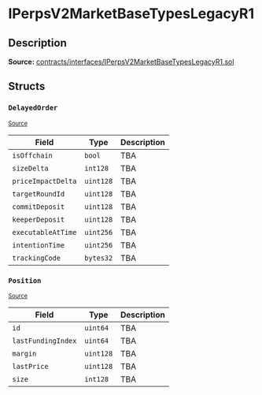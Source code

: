 # IPerpsV2MarketBaseTypesLegacyR1

## Description

**Source:** [contracts/interfaces/IPerpsV2MarketBaseTypesLegacyR1.sol](https://github.com/Synthetixio/synthetix/tree/v2.98.1/contracts/interfaces/IPerpsV2MarketBaseTypesLegacyR1.sol)

## Structs

### `DelayedOrder`

<sub>[Source](https://github.com/Synthetixio/synthetix/tree/v2.98.1/contracts/interfaces/IPerpsV2MarketBaseTypesLegacyR1.sol#L37)</sub>

| Field              | Type      | Description |
| ------------------ | --------- | ----------- |
| `isOffchain`       | `bool`    | TBA         |
| `sizeDelta`        | `int128`  | TBA         |
| `priceImpactDelta` | `uint128` | TBA         |
| `targetRoundId`    | `uint128` | TBA         |
| `commitDeposit`    | `uint128` | TBA         |
| `keeperDeposit`    | `uint128` | TBA         |
| `executableAtTime` | `uint256` | TBA         |
| `intentionTime`    | `uint256` | TBA         |
| `trackingCode`     | `bytes32` | TBA         |

### `Position`

<sub>[Source](https://github.com/Synthetixio/synthetix/tree/v2.98.1/contracts/interfaces/IPerpsV2MarketBaseTypesLegacyR1.sol#L28)</sub>

| Field              | Type      | Description |
| ------------------ | --------- | ----------- |
| `id`               | `uint64`  | TBA         |
| `lastFundingIndex` | `uint64`  | TBA         |
| `margin`           | `uint128` | TBA         |
| `lastPrice`        | `uint128` | TBA         |
| `size`             | `int128`  | TBA         |
